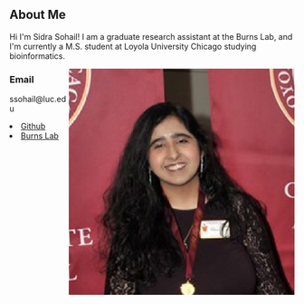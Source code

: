 <html>
 <meta name="viewport" content="width=device-width, initial-scale=1">
 <link rel="stylesheet" href="../lib/w3.css">
 <link rel="stylesheet" href="../lib/w3-theme-orange.css">
 <link rel="stylesheet" href="http://cdnjs.cloudflare.com/ajax/libs/font-awesome/4.4.0/css/font-awesome.min.css">
 <body id="myPage">



<!-- Row -->
<div class="w3-row-padding w3-padding-64 w3-theme-l1">

<div class="w3-quarter">
<h2>About Me</h2>
<p>Hi I'm Sidra Sohail! I am a graduate research assistant at the Burns Lab, and I'm currently a M.S. student at Loyola University Chicago studying bioinformatics.</p>
</div>

<div class="w3-quarter">
  <img src="Sidra.png" style="float:right;width:400px;height:400px;">
</div>


</div>



<!-- Container -->
<div class="w3-container w3-padding-64 w3-theme-l5">
  <div class="w3-row">
    <div class="w3-col m5">
      <h3>Email</h3>
      <p>ssohail@luc.edu</p>
       </li>
       <li class="w3-hide-small"><a href="https://github.com/ssohail1" class="w3-hover-purple">Github</a></li>
       <li class="w3-hide-small"><a href="https://www.burns-lab.org/people" class="w3-hover-purple">Burns Lab</a></li>
    </div>
      
    
  </div>
</div>

<body>
<html>
